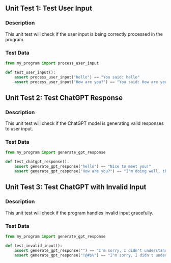 

## Unit Test 1: Test User Input

### Description
This unit test will check if the user input is being correctly processed in the program.

### Test Data
```python
from my_program import process_user_input

def test_user_input():
    assert process_user_input("hello") == "You said: hello"
    assert process_user_input("How are you?") == "You said: How are you?"
```

## Unit Test 2: Test ChatGPT Response

### Description
This unit test will check if the ChatGPT model is generating valid responses to user input.

### Test Data
```python
from my_program import generate_gpt_response

def test_chatgpt_response():
    assert generate_gpt_response("hello") == "Nice to meet you!"
    assert generate_gpt_response("How are you?") == "I'm doing well, thank you for asking."
```

## Unit Test 3: Test ChatGPT with Invalid Input

### Description
This unit test will check if the program handles invalid input gracefully.

### Test Data
```python
from my_program import generate_gpt_response

def test_invalid_input():
    assert generate_gpt_response("") == "I'm sorry, I didn't understand that."
    assert generate_gpt_response("!@#$%") == "I'm sorry, I didn't understand that."
```